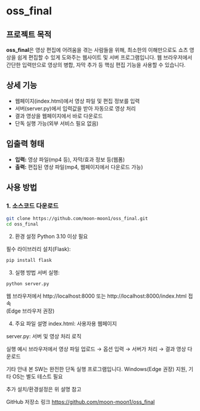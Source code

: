 # oss_final

## 프로젝트 목적
**oss_final**은 영상 편집에 어려움을 겪는 사람들을 위해, 최소한의 이해만으로도 쇼츠 영상을 쉽게 편집할 수 있게 도와주는 웹사이트 및 서버 프로그램입니다. 웹 브라우저에서 간단한 입력만으로 영상의 병합, 자막 추가 등 핵심 편집 기능을 사용할 수 있습니다.

## 상세 기능
- 웹페이지(index.html)에서 영상 파일 및 편집 정보를 입력
- 서버(server.py)에서 입력값을 받아 자동으로 영상 처리
- 결과 영상을 웹페이지에서 바로 다운로드
- 단독 실행 가능(외부 서비스 필요 없음)

## 입출력 형태
- **입력:** 영상 파일(mp4 등), 자막/효과 정보 등(웹폼)
- **출력:** 편집된 영상 파일(mp4, 웹페이지에서 다운로드 가능)

## 사용 방법

### 1. 소스코드 다운로드
```bash
git clone https://github.com/moon-moon1/oss_final.git
cd oss_final
```

2. 환경 설정
Python 3.10 이상 필요

필수 라이브러리 설치(Flask):

```bash
pip install flask
```

3. 실행 방법
서버 실행:

```bash
python server.py
```
웹 브라우저에서 http://localhost:8000 또는 http://localhost:8000/index.html 접속  
(Edge 브라우저 권장)


4. 주요 파일 설명
index.html: 사용자용 웹페이지

server.py: 서버 및 영상 처리 로직

실행 예시
브라우저에서 영상 파일 업로드 → 옵션 입력 → 서버가 처리 → 결과 영상 다운로드

기타 안내
본 SW는 완전한 단독 실행 프로그램입니다.
Windows(Edge 권장) 지원, 기타 OS는 별도 테스트 필요

추가 설치/환경설정은 위 설명 참고

GitHub 저장소 링크
https://github.com/moon-moon1/oss_final
